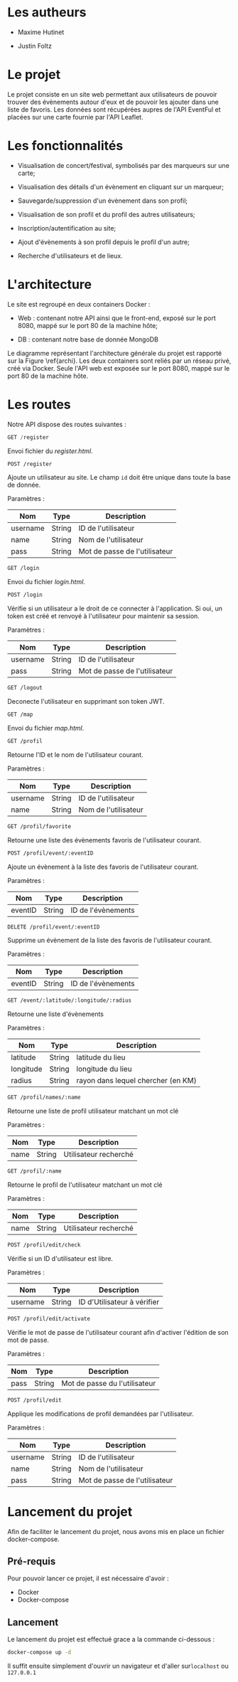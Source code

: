 # Les autheurs

- Maxime Hutinet

- Justin Foltz

# Le projet

Le projet consiste en un  site web permettant aux utilisateurs de pouvoir trouver des évènements autour d'eux et de pouvoir les ajouter dans une liste de favoris. Les données sont récupérées aupres de l'API EventFul et placées sur une carte fournie par l'API Leaflet.

# Les fonctionnalités

* Visualisation de concert/festival, symbolisés par des marqueurs sur une carte;

* Visualisation des détails d'un évènement en cliquant sur un marqueur;

* Sauvegarde/suppression d'un évènement dans son profil;

* Visualisation de son profil et du profil des autres utilisateurs;

* Inscription/autentification au site;

* Ajout d'évènements à son profil depuis le profil d'un autre;

* Recherche d'utilisateurs et de lieux.

# L'architecture

Le site est regroupé en deux containers Docker : 

- Web : contenant notre API ainsi que le front-end, exposé sur le port 8080, mappé sur le port 80 de la machine hôte;

* DB : contenant notre base de donnée MongoDB

Le diagramme représentant l'architecture générale du projet est rapporté sur la Figure \ref{archi}. Les deux containers sont reliés par un réseau privé, créé via Docker. Seule l'API web est exposée sur le port 8080, mappé sur le port 80 de la machine hôte. 

# Les routes

Notre API dispose des routes suivantes :

```javascript
GET /register
```
Envoi fichier du *register.html*.

```bash
POST /register
```
Ajoute un utilisateur au site. Le champ `id` doit être unique dans toute la base de donnée.

Paramètres :

| Nom   | Type  | Description  |
|---|---|---|
| username | String  | ID de l'utilisateur  |
| name  | String  | Nom de l'utilisateur  |
| pass  | String  | Mot de passe de l'utilisateur  |

```bash
GET /login
```
Envoi du fichier *login.html*.

```bash
POST /login
```
Vérifie si un utilisateur a le droit de ce connecter à l'application. Si oui, un token est créé et renvoyé à l'utilisateur pour maintenir sa session.

Paramètres :

| Nom   | Type  | Description  |
|---|---|---|
| username | String  | ID de l'utilisateur  |
| pass  | String  | Mot de passe de l'utilisateur  |

```bash
GET /logout
```
Deconecte l'utilisateur en supprimant son token JWT.

```bash
GET /map
```
Envoi du fichier *map.html*.

```bash
GET /profil
```
Retourne l'ID et le nom de l'utilisateur courant.

Paramètres :

| Nom   | Type  | Description  |
|---|---|---|
| username | String  | ID de l'utilisateur  |
| name  | String  | Nom de l'utilisateur  |


```bash
GET /profil/favorite
```
Retourne une liste des évènements favoris de l'utilisateur courant.

```bash
POST /profil/event/:eventID
```
Ajoute un évènement à la liste des favoris de l'utilisateur courant.

Paramètres :

| Nom   | Type  | Description  |
|---|---|---|
| eventID  | String  | ID de l'évènements |

```bash
DELETE /profil/event/:eventID
```
Supprime un évènement de la liste des favoris de l'utilisateur courant.

Paramètres :

| Nom   | Type  | Description  |
|---|---|---|
| eventID  | String  | ID de l'évènements |

```bash
GET /event/:latitude/:longitude/:radius
```
Retourne une liste d'évènements

Paramètres :

| Nom   | Type  | Description  |
|---|---|---|
| latitude  | String  | latitude du lieu |
| longitude  | String  | longitude du lieu |
| radius  | String  | rayon dans lequel chercher (en KM) |

```bash
GET /profil/names/:name
```
Retourne une liste de profil utilisateur matchant un mot clé

Paramètres :

| Nom   | Type  | Description  |
|---|---|---|
| name  | String  | Utilisateur recherché |

```bash
GET /profil/:name
```
Retourne le profil de l'utilisateur matchant un mot clé

Paramètres :

| Nom   | Type  | Description  |
|---|---|---|
| name  | String  | Utilisateur recherché |

```bash
POST /profil/edit/check
```
Vérifie si un ID d'utilisateur est libre.

Paramètres :

| Nom   | Type  | Description  |
|---|---|---|
| username  | String  | ID d'Utilisateur à vérifier |

```bash
POST /profil/edit/activate
```
Vérifie le mot de passe de l'utilisateur courant afin d'activer l'édition de son mot de passe.

Paramètres :

| Nom   | Type  | Description  |
|---|---|---|
| pass  | String  | Mot de passe du l'utilisateur |

```bash
POST /profil/edit
```
Applique les modifications de profil demandées par l'utilisateur.

Paramètres :

| Nom   | Type  | Description  |
|---|---|---|
| username  | String  | ID de l'utilisateur |
| name  | String  | Nom de l'utilisateur |
| pass  | String  | Mot de passe de l'utilisateur |


# Lancement du projet

Afin de faciliter le lancement du projet, nous avons mis en place un fichier docker-compose.

## Pré-requis

Pour pouvoir lancer ce projet, il est nécessaire d'avoir :

* Docker
* Docker-compose

## Lancement

Le lancement du projet est effectué grace a la commande ci-dessous : 

```bash
docker-compose up -d
```

Il suffit ensuite simplement d'ouvrir un navigateur et d'aller sur`localhost` ou `127.0.0.1`
